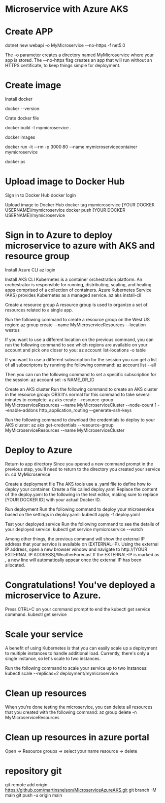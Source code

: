 # Microservice with Azure AKS

# Create APP
dotnet new webapi -o MyMicroservice --no-https -f net5.0

The -o parameter creates a directory named MyMicroservice where your app is stored.
The --no-https flag creates an app that will run without an HTTPS certificate, to keep things simple for deployment.


# Create image
Install docker

docker --version

Crate docker file

docker build -t mymicroservice .

docker images

docker run -it --rm -p 3000:80 --name mymicroservicecontainer mymicroservice

docker ps

# Upload image to Docker Hub
Sign in to Docker Hub
docker login

Upload image to Docker Hub
docker tag mymicroservice [YOUR DOCKER USERNAME]/mymicroservice
docker push [YOUR DOCKER USERNAME]/mymicroservice


# Sign in to Azure to deploy microservice to azure with AKS and resource group
Install Azure CLI
az login


Install AKS CLI
Kubernetes is a container orchestration platform. An orchestrator is responsible for running, distributing, scaling, and healing apps comprised of a collection of containers. Azure Kubernetes Service (AKS) provides Kubernetes as a managed service.
az aks install-cli


Create a resource group
A resource group is used to organize a set of resources related to a single app.


Run the following command to create a resource group on the West US region:
az group create --name MyMicroserviceResources --location westus


If you want to use a different location on the previous command, 
you can run the following command to see which regions are available on your account and pick one closer to you:
az account list-locations -o table


If you want to use a different subscription for the session you can get a list of all subscriptons by running the following command:
az account list --all


Then you can run the following command to set a specific subscription for the session:
az account set -s NAME_OR_ID


Create an AKS cluster
Run the following command to create an AKS cluster in the resource group:
 OBS:It's normal for this command to take several minutes to complete.
az aks create --resource-group MyMicroserviceResources --name MyMicroserviceCluster --node-count 1 --enable-addons http_application_routing --generate-ssh-keys


Run the following command to download the credentials to deploy to your AKS cluster:
az aks get-credentials --resource-group MyMicroserviceResources --name MyMicroserviceCluster


# Deploy to Azure
Return to app directory
Since you opened a new command prompt in the previous step, you'll need to return to the directory you created your service in.
cd MyMicroservice


Create a deployment file
The AKS tools use a .yaml file to define how to deploy your container.
Create a file called deploy.yaml
Replace the content of the deploy.yaml to the following in the text editor, making sure to replace [YOUR DOCKER ID] with your actual Docker ID.


Run deployment
Run the following command to deploy your microservice based on the settings in deploy.yaml:
kubectl apply -f deploy.yaml


Test your deployed service
Run the following command to see the details of your deployed service:
kubectl get service mymicroservice --watch

Among other things, the previous command will show the external IP address that your service is available on (EXTERNAL-IP).
Using the external IP address, open a new browser window and navigate to http://[YOUR EXTERNAL IP ADDRESS]/WeatherForecast
If the EXTERNAL-IP is marked as <pending>, a new line will automatically appear once the external IP has been allocated.

# Congratulations! You've deployed a microservice to Azure.
Press CTRL+C on your command prompt to end the kubectl get service command.
kubectl get service

# Scale your service
A benefit of using Kubernetes is that you can easily scale up a deployment to multiple instances to handle additional load. Currently, there's only a single instance, so let's scale to two instances.

Run the following command to scale your service up to two instances:
kubectl scale --replicas=2 deployment/mymicroservice


# Clean up resources
When you're done testing the microservice, you can delete all resources that you created with the following command:
az group delete -n MyMicroserviceResources

# Clean up resources in azure portal 
Open -> Resource groups -> select your name resource -> delete

# repository git
git remote add origin https://github.com/martinsnelson/MicroserviceAzureAKS.git
git branch -M main
git push -u origin main